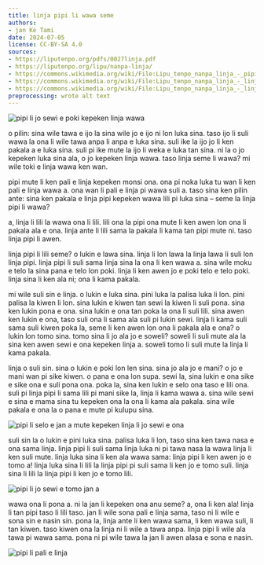 ```yaml
---
title: linja pipi li wawa seme
authors:
- jan Ke Tami
date: 2024-07-05
license: CC-BY-SA 4.0
sources:
- https://liputenpo.org/pdfs/0027linja.pdf
- https://liputenpo.org/lipu/nanpa-linja/
- https://commons.wikimedia.org/wiki/File:Lipu_tenpo_nanpa_linja_-_pipi_awen.png
- https://commons.wikimedia.org/wiki/File:Lipu_tenpo_nanpa_linja_-_linja_pipi_kulupu.png
- https://commons.wikimedia.org/wiki/File:Lipu_tenpo_nanpa_linja_-_linja_pipi_tomo.png
preprocessing: wrote alt text
---
```


![pipi li jo sewi e poki kepeken linja wawa](https://upload.wikimedia.org/wikipedia/commons/6/69/Lipu_tenpo_nanpa_linja_-_pipi_awen.png)

o pilin: sina wile tawa e ijo la sina wile jo e ijo ni lon luka sina. taso ijo li suli wawa la ona li wile tawa anpa li anpa e luka sina. suli ike la ijo jo li ken pakala a e luka sina. suli pi ike mute la ijo li weka e luka tan sina. ni la o jo kepeken luka sina ala, o jo kepeken linja wawa. taso linja seme li wawa? mi wile toki e linja wawa ken wan.

pipi mute li ken pali e linja kepeken monsi ona. ona pi noka luka tu wan li ken pali e linja wawa a. ona wan li pali e linja pi wawa suli a. taso sina ken pilin ante: sina ken pakala e linja pipi kepeken wawa lili pi luka sina – seme la linja pipi li wawa?

a, linja li lili la wawa ona li lili. lili ona la pipi ona mute li ken awen lon ona li pakala ala e ona. linja ante li lili sama la pakala li kama tan pipi mute ni. taso linja pipi li awen.

linja pipi li lili seme? o lukin e lawa sina. linja li lon lawa la linja lawa li suli lon linja pipi. linja pipi li suli sama linja sina la ona li ken wawa a. sina wile moku e telo la sina pana e telo lon poki. linja li ken awen jo e poki telo e telo poki. linja sina li ken ala ni; ona li kama pakala.

mi wile suli sin e linja. o lukin e luka sina. pini luka la palisa luka li lon. pini palisa la kiwen li lon. sina lukin e kiwen tan sewi la kiwen li suli pona. sina ken lukin pona e ona. sina lukin e ona tan poka la ona li suli lili. sina awen ken lukin e ona, taso suli ona li sama ala suli pi lukin sewi. linja li kama suli sama suli kiwen poka la, seme li ken awen lon ona li pakala ala e ona? o lukin lon tomo sina. tomo sina li jo ala jo e soweli? soweli li suli mute ala la sina ken awen sewi e ona kepeken linja a. soweli tomo li suli mute la linja li kama pakala.

linja o suli sin. sina o lukin e poki lon len sina. sina jo ala jo e mani? o jo e mani wan pi sike kiwen. o pana e ona lon supa. sewi la, sina lukin e ona sike e sike ona e suli pona ona. poka la, sina ken lukin e selo ona taso e lili ona. suli pi linja pipi li sama lili pi mani sike la, linja li kama wawa a. sina wile sewi e sina e mama sina tu kepeken ona la ona li kama ala pakala. sina wile pakala e ona la o pana e mute pi kulupu sina.

![pipi li selo e jan a mute kepeken linja li jo sewi e ona](https://upload.wikimedia.org/wikipedia/commons/a/a4/Lipu_tenpo_nanpa_linja_-_linja_pipi_kulupu.png)

suli sin la o lukin e pini luka sina. palisa luka li lon, taso sina ken tawa nasa e ona sama linja. linja pipi li suli sama linja luka ni pi tawa nasa la wawa linja li ken suli mute. linja luka sina li ken ala wawa sama: linja pipi li ken awen jo e tomo a! linja luka sina li lili la linja pipi pi suli sama li ken jo e tomo suli. linja sina li lili la linja pipi li ken jo e tomo lili.

![pipi li jo sewi e tomo jan a](https://upload.wikimedia.org/wikipedia/commons/c/c4/Lipu_tenpo_nanpa_linja_-_linja_pipi_tomo.png)

wawa ona li pona a. ni la jan li kepeken ona anu seme? a, ona li ken ala! linja li tan pipi taso li lili taso. jan li wile sona pali e linja sama, taso ni li wile e sona sin e nasin sin. pona la, linja ante li ken wawa sama, li ken wawa suli, li tan kiwen. taso kiwen ona la linja ni li wile a tawa anpa. linja pipi li wile ala tawa pi wawa sama. pona ni pi wile tawa la jan li awen alasa e sona e nasin.

![pipi li pali e linja](https://commons.wikimedia.org/wiki/File:Lipu_tenpo_nanpa_linja_-_pipi_anpa.png)